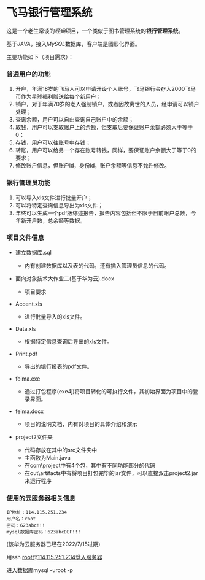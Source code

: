 # 飞马银行管理系统

这是一个老生常谈的*经典*项目，一个类似于图书管理系统的**银行管理系统**。

基于*JAVA*，接入*MySQL*数据库，客户端是图形化界面。

主要功能如下（项目需求）：

### 普通用户的功能
1. 开户，年满18岁的飞马人可以申请开设个人账号，飞马银行会存入2000飞马币作为星球福利赠送给每个新用户；
2. 销户，对于年满70岁的老人强制销户，或者因故离世的人员，经申请可以销户处理；
3. 查询余额，用户可以自由查询自己账户中的余额；
4. 取钱，用户可以支取账户上的余额，但支取后要保证账户余额必须大于等于0；
5. 存钱，用户可以往账号中存钱；
6. 转账，用户可以给另一个存在账号转钱，同样，要保证账户余额大于等于0的要求；
7. 修改账户信息，但账户id，身份id，账户余额等信息不允许修改。

### 银行管理员功能
1. 可以导入xls文件进行批量开户；
2. 可以将特定查询信息导出为xls文件；
3. 年终可以生成一个pdf版综述报告，报告内容包括但不限于目前账户总数，今年新开户数，总余额等数据。

### 项目文件信息

- 建立数据库.sql
    - 内有创建数据库以及表的代码，还有插入管理员信息的代码。

- 面向对象技术大作业二(基于华为云).docx
    - 项目要求

- Accent.xls
    - 进行批量导入的xls文件。

- Data.xls
    - 根据特定信息查询后导出的xls文件。

- Print.pdf
    - 导出的银行报表的pdf文件。

- feima.exe
    - 通过打包程序(exe4j)将项目转化的可执行文件，其初始界面为项目中的登录界面。

- feima.docx
    - 项目的说明文档，内有对项目的具体介绍和演示

- project2文件夹
    - 代码存放在其中的src文件夹中
    - 主函数为Main.java
    - 在com\project中有4个包，其中有不同功能部分的代码
    - 在out\artifacts中有将项目打包完毕的jar文件，可以直接双击project2.jar来运行程序


### 使用的云服务器相关信息

    IP地址：114.115.251.234
    用户名：root
    密码：623abc!!!
    mysql数据库密码：623abcDEF!!!

(该华为云服务器已经在2022/7/15过期)

用ssh root@114.115.251.234登入服务器

进入数据库mysql -uroot -p